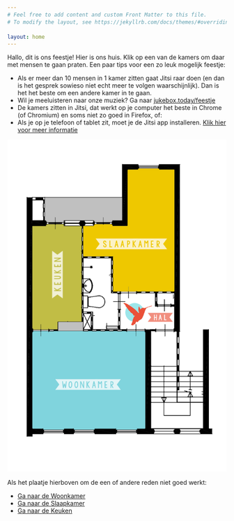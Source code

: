 ```yaml
---
# Feel free to add content and custom Front Matter to this file.
# To modify the layout, see https://jekyllrb.com/docs/themes/#overriding-theme-defaults

layout: home
---
```


<script type="text/javascript" src="https://ajax.googleapis.com/ajax/libs/jquery/1.9.1/jquery.min.js"></script>
<!-- https://www.jqueryscript.net/other/Simple-jQuery-Plugin-For-Highlighting-Image-Map-Maphilight.html -->
<script type="text/javascript" src="assets/js/maphilight/jquery.maphilight.js"></script>
<script type="text/javascript" src="assets/js/rwdImageMaps/jquery.rwdImageMaps.min.js"></script>
<script type="text/javascript">
var resizeEvt;

(function($) {

    $(document).on('ready.usemaps', function(){
        $('img[usemap]').maphilight();
        $('img[usemap]').rwdImageMaps();
    });

    $(window).on('resize.usemaps', function(){
        console.log("resize");
        clearTimeout(resizeEvt);
        resizeEvt = setTimeout(function(){
            $('img[usemap]').maphilight();
        }, 200);
    });

})(jQuery);
</script>

Hallo, dit is ons feestje! Hier is ons huis. Klik op een van de kamers om daar
met mensen te gaan praten. Een paar tips voor een zo leuk mogelijk feestje:

- Als er meer dan 10 mensen in 1 kamer zitten gaat Jitsi raar doen (en dan is
  het gesprek sowieso niet echt meer te volgen waarschijnlijk). Dan is het het
  beste om een andere kamer in te gaan.
- Wil je meeluisteren naar onze muziek? Ga naar
  [jukebox.today/feestje](http://jukebox.today/feestje)
- De kamers zitten in Jitsi, dat werkt op je computer het beste in Chrome (of
  Chromium) en soms niet zo goed in Firefox, of:
- Als je op je telefoon of tablet zit, moet je de Jitsi app installeren. [Klik
  hier voor meer informatie](hellup#app-instellen)

<!-- Image Map Generated by http://www.image-map.net/ -->
<img class="map" src="assets/img/plattegrond-scaled.png" usemap="#image-map">
<map name="image-map">
    <area target="" alt="Ga naar de Woonkamer" title="Ga naar de Woonkamer" href="/woonkamer" coords="465,647,84,975" shape="rect">
    <area target="" alt="Ga naar de Slaapkamer" title="Ga naar de Slaapkamer" href="https://talk.greenhost.net/MaartenEnErikaSlaapkamer" coords="358,513,563,511,562,108,415,108,413,290,264,297,259,385,357,391" shape="poly">
    <area target="" alt="Ga naar de Keuken" title="Ga naar de Keuken" href="https://talk.greenhost.net/MaartenEnErikaKeuken" coords="88,636,169,636,171,614,249,613,252,295,93,297" shape="poly">
</map>

Als het plaatje hierboven om de een of andere reden niet goed werkt:

- [Ga naar de Woonkamer](https://talk.greenhost.net/MaartenEnErikaWoonkamer)
- [Ga naar de Slaapkamer](https://talk.greenhost.net/MaartenEnErikaSlaapkamer)
- [Ga naar de Keuken](https://talk.greenhost.net/MaartenEnErikaKeuken)


